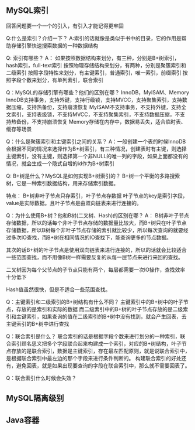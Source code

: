 ## MySQL索引
回答问题要一个一个的引入，有引入才能记得更牢固

Q:什么是索引？介绍一下？
A:索引的话就像是类似于书中的目录，它的作用是帮助存储引擎快速搜索数据的一种数据结构

Q: 索引有哪些？
A： 如果按照数据结构来划分，有三种，分别是B+树索引，hash索引，full-text索引
    按照物理存储结构来划分，有两种，分别是聚簇索引和二级索引
    按照字段特性来划分，有主键索引，普通索引，唯一索引，前缀索引
    按照字段个数来划分，有单列索引，联合索引

Q：MySQL的存储引擎有哪些？他们的区别在哪？
InnoDB，MyISAM、Memory
InnoDB支持事务，支持外键，支持行级锁，支持MVCC，支持聚集索引，支持数据压缩，支持热备份，支持崩溃恢复
MyISAM不支持事务，不支持外键，支持全文索引，支持表级锁，不支持MVCC，不支持聚集索引，不支持数据压缩，不支持热备份，不支持崩溃恢复
Memory存储在内存中，数据易丢失，适合临时表、缓存等场景

Q：什么是聚簇索引和主键索引之间的关系？
A：一般创建一个表的时候InnoDB会根据不同的情况来选择作为B+树索引，有三种情况，创建表时有主键，则选择主键索引，没有主键，则选择第一个非NULL的唯一列的字段，如果上面都没有的情况，就会生成一个隐式自增的id作为B+树索引

Q: B+树是什么？MySQL是如何实现B+树索引的？
B+树一个平衡的多路搜索树，它是一种索引数据结构，用来存储索引数据。

特点：
B+树非叶子节点只存索引，叶子节点存数据 叶子节点的key是索引字段，value是实际数据。且叶子节点是由双向链表来进行连接的。

Q：为什么使用B+树？他和B树(二叉树、Hash)的区别在哪？
A：
B树非叶子节点存储数据，所以的话每个非叶子节点存储的数据量比较大，而B+树只在叶子节点存储数据，所以B树每个非叶子节点存储的索引就比较少，所以每次查询的就要经过多次IO查找，而B+树在相同情况的IO查找下，能查询更多的节点数据。

其次的话B+树的叶子节点是使用双向链表来进行连接的，所以的话就会比较适合一些范围查找，而不用像B树一样需要反复的从每一层节点来进行来回的查找。

二叉树因为每个父节点的子节点只能有两个，每层都需要一次IO操作，查找效率十分低下

Hash值虽然很快，但是不适合一些范围查找。

Q：主键索引和二级索引的B+树结构有什么不同？
主键索引中的B+树中的叶子节点，存放的是索引和实际的数据
而二级索引中的B+树的叶子节点存放的是二级索引和主键索引，如果查询的值在二级索引的B+树中没有找到，就会产生回表，去主键索引的B+树中进行查找

Q：联合索引是什么？
联合索引的话是根据字段个数来进行划分的一种索引，联合索引顾名思义把多个字段联合起来构建成一个索引，对应的B+树结构，叶子节点存放的是联合索引，数据是主键索引，存在最左匹配原则，就是说联合索引中，是根据联合索引中最左边的那个字段来进行条件判断的。
构建联合索引的好处还有，避免回表，就是如果出现要查询的字段在联合索引中，那么就不需要回表了。

Q：联合索引什么时候会失效？



##  MySQL隔离级别


## Java容器

